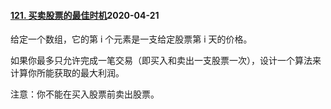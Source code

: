#### [121. 买卖股票的最佳时机](https://leetcode-cn.com/problems/best-time-to-buy-and-sell-stock/)2020-04-21

给定一个数组，它的第 i 个元素是一支给定股票第 i 天的价格。

如果你最多只允许完成一笔交易（即买入和卖出一支股票一次），设计一个算法来计算你所能获取的最大利润。

注意：你不能在买入股票前卖出股票。





